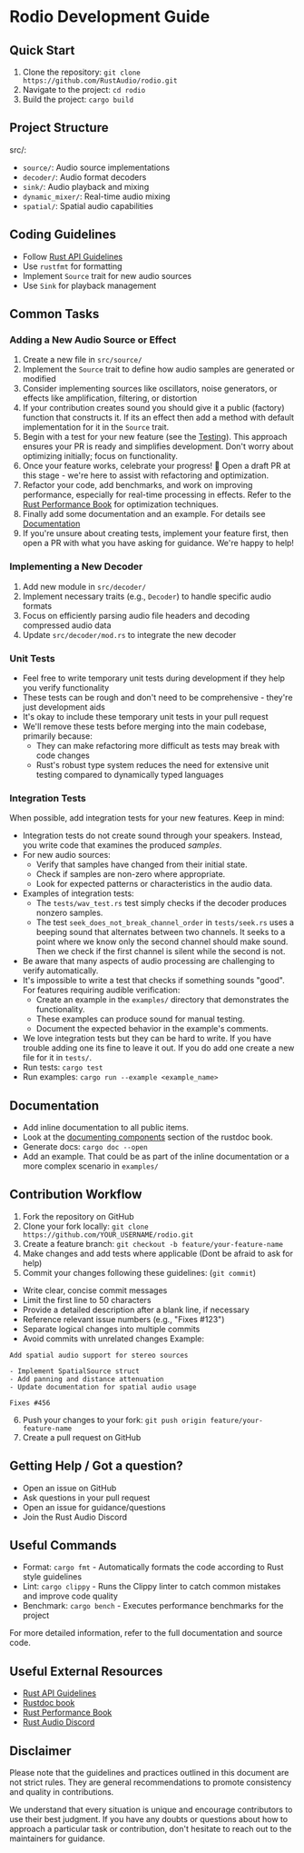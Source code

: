 # Rodio Development Guide

## Quick Start

1. Clone the repository: `git clone https://github.com/RustAudio/rodio.git`
2. Navigate to the project: `cd rodio`
3. Build the project: `cargo build`

## Project Structure

src/:
- `source/`: Audio source implementations
- `decoder/`: Audio format decoders
- `sink/`: Audio playback and mixing
- `dynamic_mixer/`: Real-time audio mixing
- `spatial/`: Spatial audio capabilities

## Coding Guidelines

- Follow [Rust API Guidelines](https://rust-lang.github.io/api-guidelines/)
- Use `rustfmt` for formatting
- Implement `Source` trait for new audio sources
- Use `Sink` for playback management

## Common Tasks

### Adding a New Audio Source or Effect

1. Create a new file in `src/source/`
2. Implement the `Source` trait to define how audio samples are generated or modified
3. Consider implementing sources like oscillators, noise generators, or effects like amplification, filtering, or distortion
4. If your contribution creates sound you should give it a public (factory) function that constructs it. If its an effect then add a method with default implementation for it in the `Source` trait.
5. Begin with a test for your new feature (see the [Testing](#testing)). This approach ensures your PR is ready and simplifies development. Don't worry about optimizing initially; focus on functionality.
6. Once your feature works, celebrate your progress! 🎉 Open a draft PR at this stage - we're here to assist with refactoring and optimization.
7. Refactor your code, add benchmarks, and work on improving performance, especially for real-time processing in effects. Refer to the [Rust Performance Book](https://nnethercote.github.io/perf-book/introduction.html) for optimization techniques.
8. Finally add some documentation and an example. For details see [Documentation]($documentation)
9. If you're unsure about creating tests, implement your feature first, then open a PR with what you have asking for guidance. We're happy to help!

### Implementing a New Decoder

1. Add new module in `src/decoder/`
2. Implement necessary traits (e.g., `Decoder`) to handle specific audio formats
3. Focus on efficiently parsing audio file headers and decoding compressed audio data
4. Update `src/decoder/mod.rs` to integrate the new decoder

### Unit Tests

- Feel free to write temporary unit tests during development if they help you verify functionality
- These tests can be rough and don't need to be comprehensive - they're just development aids
- It's okay to include these temporary unit tests in your pull request
- We'll remove these tests before merging into the main codebase, primarily because:
  - They can make refactoring more difficult as tests may break with code changes
  - Rust's robust type system reduces the need for extensive unit testing compared to dynamically typed languages

### Integration Tests

When possible, add integration tests for your new features. Keep in mind:

- Integration tests do not create sound through your speakers. Instead, you write code that examines the produced *samples*.
- For new audio sources:
  - Verify that samples have changed from their initial state.
  - Check if samples are non-zero where appropriate.
  - Look for expected patterns or characteristics in the audio data.
- Examples of integration tests:
  - The `tests/wav_test.rs` test simply checks if the decoder produces nonzero samples.
  - The test `seek_does_not_break_channel_order` in `tests/seek.rs` uses a beeping sound that alternates between two channels. It seeks to a point where we know only the second channel should make sound. Then we check if the first channel is silent while the second is not.
- Be aware that many aspects of audio processing are challenging to verify automatically.
- It's impossible to write a test that checks if something sounds "good". For features requiring audible verification:
  - Create an example in the `examples/` directory that demonstrates the functionality.
  - These examples can produce sound for manual testing.
  - Document the expected behavior in the example's comments.
- We love integration tests but they can be hard to write. If you have trouble adding one its fine to leave it out. If you do add one create a new file for it in `tests/`.
- Run tests: `cargo test`
- Run examples: `cargo run --example <example_name>`

## Documentation

- Add inline documentation to all public items.
- Look at the [documenting components](https://doc.rust-lang.org/rustdoc/how-to-write-documentation.html#documenting-components) section of the rustdoc book.
- Generate docs: `cargo doc --open`
- Add an example. That could be as part of the inline documentation or a more complex scenario in `examples/`

## Contribution Workflow

1. Fork the repository on GitHub
2. Clone your fork locally: `git clone https://github.com/YOUR_USERNAME/rodio.git`
3. Create a feature branch: `git checkout -b feature/your-feature-name`
4. Make changes and add tests where applicable (Dont be afraid to ask for help)
5. Commit your changes following these guidelines: (`git commit`)
  - Write clear, concise commit messages
  - Limit the first line to 50 characters
  - Provide a detailed description after a blank line, if necessary
  - Reference relevant issue numbers (e.g., "Fixes #123")
  - Separate logical changes into multiple commits
  - Avoid commits with unrelated changes
  Example:
  ```
  Add spatial audio support for stereo sources

  - Implement SpatialSource struct
  - Add panning and distance attenuation
  - Update documentation for spatial audio usage

  Fixes #456
  ```
6. Push your changes to your fork: `git push origin feature/your-feature-name`
7. Create a pull request on GitHub

## Getting Help / Got a question?

- Open an issue on GitHub
- Ask questions in your pull request
- Open an issue for guidance/questions
- Join the Rust Audio Discord

## Useful Commands

- Format: `cargo fmt` - Automatically formats the code according to Rust style guidelines
- Lint: `cargo clippy` - Runs the Clippy linter to catch common mistakes and improve code quality
- Benchmark: `cargo bench` - Executes performance benchmarks for the project

For more detailed information, refer to the full documentation and source code.

## Useful External Resources

- [Rust API Guidelines](https://rust-lang.github.io/api-guidelines/)
- [Rustdoc book](https://doc.rust-lang.org/rustdoc/how-to-write-documentation.html)
- [Rust Performance Book](https://nnethercote.github.io/perf-book/introduction.html)
- [Rust Audio Discord](https://discord.com/invite/8qW6q2k)


## Disclaimer

Please note that the guidelines and practices outlined in this document
are not strict rules. They are general recommendations to promote
consistency and quality in contributions.

We understand that every situation is unique and encourage contributors
to use their best judgment. If you have any doubts or questions about
how to approach a particular task or contribution, don't hesitate to
reach out to the maintainers for guidance.
